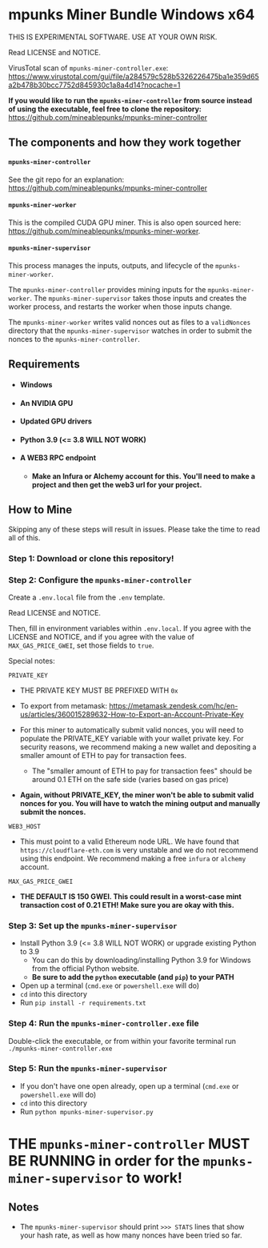 # mpunks Miner Bundle Windows x64

THIS IS EXPERIMENTAL SOFTWARE. USE AT YOUR OWN RISK.

Read LICENSE and NOTICE.

VirusTotal scan of `mpunks-miner-controller.exe`: https://www.virustotal.com/gui/file/a284579c528b5326226475ba1e359d65a2b478b30bcc7752d845930c1a8a4d14?nocache=1

**If you would like to run the `mpunks-miner-controller` from source instead of using the executable, feel free to clone the repository:** https://github.com/mineablepunks/mpunks-miner-controller

## The components and how they work together

#### `mpunks-miner-controller`

See the git repo for an explanation: https://github.com/mineablepunks/mpunks-miner-controller

#### `mpunks-miner-worker`

This is the compiled CUDA GPU miner. This is also open sourced here: https://github.com/mineablepunks/mpunks-miner-worker.

#### `mpunks-miner-supervisor`

This process manages the inputs, outputs, and lifecycle of the `mpunks-miner-worker`.

The `mpunks-miner-controller` provides mining inputs for the `mpunks-miner-worker`. The `mpunks-miner-supervisor` takes those inputs and creates the worker process, and restarts the worker when those inputs change.

The `mpunks-miner-worker` writes valid nonces out as files to a `validNonces` directory that the `mpunks-miner-supervisor` watches in order to submit the nonces to the `mpunks-miner-controller`.

## Requirements

- #### Windows
- #### An NVIDIA GPU
- #### Updated GPU drivers
- #### Python 3.9 (<= 3.8 WILL NOT WORK)
- #### A WEB3 RPC endpoint
  - #### Make an Infura or Alchemy account for this. You'll need to make a project and then get the web3 url for your project.

## How to Mine

Skipping any of these steps will result in issues. Please take the time to read all of this.

### Step 1: Download or clone this repository!

### Step 2: Configure the `mpunks-miner-controller`

Create a `.env.local` file from the `.env` template.

Read LICENSE and NOTICE.

Then, fill in environment variables within `.env.local`. If you agree with the LICENSE and NOTICE, and if you agree with the value of `MAX_GAS_PRICE_GWEI`, set those fields to `true`.

Special notes:

`PRIVATE_KEY`

- THE PRIVATE KEY MUST BE PREFIXED WITH `0x`
- To export from metamask: https://metamask.zendesk.com/hc/en-us/articles/360015289632-How-to-Export-an-Account-Private-Key
- For this miner to automatically submit valid nonces, you will need to populate the PRIVATE_KEY variable with your wallet private key. For security reasons, we recommend making a new wallet and depositing a smaller amount of ETH to pay for transaction fees.

  - The "smaller amount of ETH to pay for transaction fees" should be around 0.1 ETH on the safe side (varies based on gas price)

- **Again, without PRIVATE_KEY, the miner won't be able to submit valid nonces for you. You will have to watch the mining output and manually submit the nonces.**

`WEB3_HOST`

- This must point to a valid Ethereum node URL. We have found that `https://cloudflare-eth.com` is very unstable and we do not recommend using this endpoint. We recommend making a free `infura` or `alchemy` account.

`MAX_GAS_PRICE_GWEI`

- **THE DEFAULT IS 150 GWEI. This could result in a worst-case mint transaction cost of 0.21 ETH! Make sure you are okay with this.**

### Step 3: Set up the `mpunks-miner-supervisor`

- Install Python 3.9 (<= 3.8 WILL NOT WORK) or upgrade existing Python to 3.9
  - You can do this by downloading/installing Python 3.9 for Windows from the official Python website.
  - **Be sure to add the `python` executable (and `pip`) to your PATH**
- Open up a terminal (`cmd.exe` or `powershell.exe` will do)
- `cd` into this directory
- Run `pip install -r requirements.txt`

### Step 4: Run the `mpunks-miner-controller.exe` file

Double-click the executable, or from within your favorite terminal run `./mpunks-miner-controller.exe`

### Step 5: Run the `mpunks-miner-supervisor`

- If you don't have one open already, open up a terminal (`cmd.exe` or `powershell.exe` will do)
- `cd` into this directory
- Run `python mpunks-miner-supervisor.py`

# THE `mpunks-miner-controller` MUST BE RUNNING in order for the `mpunks-miner-supervisor` to work!

## Notes

- The `mpunks-miner-supervisor` should print `>>> STATS` lines that show your hash rate, as well as how many nonces have been tried so far.
